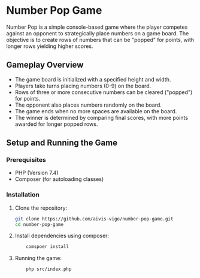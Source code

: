 # Number Pop Game

Number Pop is a simple console-based game where the player competes against an opponent to strategically place numbers on a game board. The objective is to create rows of numbers that can be "popped" for points, with longer rows yielding higher scores.

## Gameplay Overview

- The game board is initialized with a specified height and width.
- Players take turns placing numbers (0-9) on the board.
- Rows of three or more consecutive numbers can be cleared ("popped") for points.
- The opponent also places numbers randomly on the board.
- The game ends when no more spaces are available on the board.
- The winner is determined by comparing final scores, with more points awarded for longer popped rows.


## Setup and Running the Game

### Prerequisites

- PHP (Version 7.4)
- Composer (for autoloading classes)

### Installation

1. Clone the repository:

   ```bash
   git clone https://github.com/aivis-vigo/number-pop-game.git
   cd number-pop-game

2. Install dependencies using composer:
    
    ```bash
        comspoer install
    ```

3. Running the game:
    ```bash
        php src/index.php
    ```